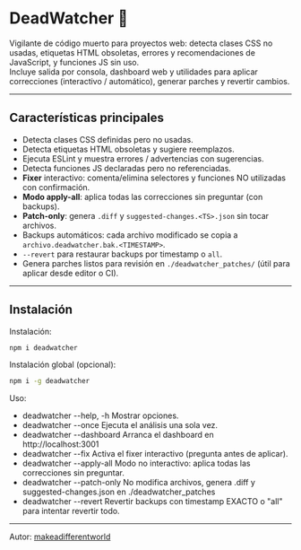# DeadWatcher 🚨

Vigilante de código muerto para proyectos web: detecta clases CSS no usadas, etiquetas HTML obsoletas, errores y recomendaciones de JavaScript, y funciones JS sin uso.  
Incluye salida por consola, dashboard web y utilidades para aplicar correcciones (interactivo / automático), generar parches y revertir cambios.

---

## Características principales

- Detecta clases CSS definidas pero no usadas.
- Detecta etiquetas HTML obsoletas y sugiere reemplazos.
- Ejecuta ESLint y muestra errores / advertencias con sugerencias.
- Detecta funciones JS declaradas pero no referenciadas.
- **Fixer** interactivo: comenta/elimina selectores y funciones NO utilizadas con confirmación.
- **Modo apply-all**: aplica todas las correcciones sin preguntar (con backups).
- **Patch-only**: genera `.diff` y `suggested-changes.<TS>.json` sin tocar archivos.
- Backups automáticos: cada archivo modificado se copia a `archivo.deadwatcher.bak.<TIMESTAMP>`.
- `--revert` para restaurar backups por timestamp o `all`.
- Genera parches listos para revisión en `./deadwatcher_patches/` (útil para aplicar desde editor o CI).

---

## Instalación

Instalación:
```bash
npm i deadwatcher
```

Instalación global (opcional):
```bash
npm i -g deadwatcher
```

Uso:
-  deadwatcher --help, -h       Mostrar opciones.
-  deadwatcher --once           Ejecuta el análisis una sola vez.
-  deadwatcher --dashboard      Arranca el dashboard en http://localhost:3001
-  deadwatcher --fix            Activa el fixer interactivo (pregunta antes de aplicar).
-  deadwatcher --apply-all      Modo no interactivo: aplica todas las correcciones sin preguntar.
-  deadwatcher --patch-only     No modifica archivos, genera .diff y suggested-changes.json en ./deadwatcher_patches
-  deadwatcher --revert <TS>    Revertir backups con timestamp EXACTO o "all" para intentar revertir todo.

---
Autor: [makeadifferentworld](https://github.com/makeadifferentworld)
